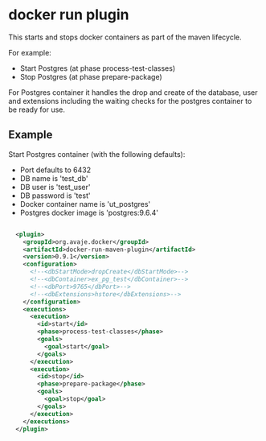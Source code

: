 # docker run plugin

This starts and stops docker containers as part of the maven lifecycle.

For example:
- Start Postgres (at phase process-test-classes)
- Stop Postgres (at phase prepare-package)

For Postgres container it handles the drop and create of the database, user and
extensions including the waiting checks for the postgres container to be ready
for use.


## Example

Start Postgres container (with the following defaults):
- Port defaults to 6432
- DB name is 'test_db'
- DB user is 'test_user'
- DB password is 'test'
- Docker container name is 'ut_postgres'
- Postgres docker image is 'postgres:9.6.4'

```xml

  <plugin>
    <groupId>org.avaje.docker</groupId>
    <artifactId>docker-run-maven-plugin</artifactId>
    <version>0.9.1</version>
    <configuration>
      <!--<dbStartMode>dropCreate</dbStartMode>-->
      <!--<dbContainer>ex_pg_test</dbContainer>-->
      <!--<dbPort>9765</dbPort>-->
      <!--<dbExtensions>hstore</dbExtensions>-->
    </configuration>
    <executions>
      <execution>
        <id>start</id>
        <phase>process-test-classes</phase>
        <goals>
          <goal>start</goal>
        </goals>
      </execution>
      <execution>
        <id>stop</id>
        <phase>prepare-package</phase>
        <goals>
          <goal>stop</goal>
        </goals>
      </execution>
    </executions>
  </plugin>

```